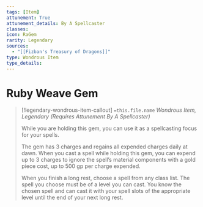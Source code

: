 ```yaml
---
tags: [Item]
attunement: True
attunement_details: By A Spellcaster
classes: 
icon: RaGem
rarity: Legendary
sources:
  - "[[Fizban's Treasury of Dragons]]"
type: Wondrous Item
type_details: 
---
```

# Ruby Weave Gem
>[!legendary-wondrous-item-callout] `=this.file.name`
>*Wondrous Item, Legendary (Requires Attunement By A Spellcaster)*
>
>While you are holding this gem, you can use it as a spellcasting focus for your spells.
>
>The gem has 3 charges and regains all expended charges daily at dawn. When you cast a spell while holding this gem, you can expend up to 3 charges to ignore the spell’s material components with a gold piece cost, up to 500 gp per charge expended.
>
>When you finish a long rest, choose a spell from any class list. The spell you choose must be of a level you can cast. You know the chosen spell and can cast it with your spell slots of the appropriate level until the end of your next long rest.
>
>
